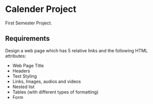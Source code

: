 # Calender Project #

First Semester Project.

## Requirements ##

Design a web page which has 5 relative links and the following HTML attributes:

* Web Page Title
* Headers
* Text Styling
* Links, Images, audios and videos
* Nested list
* Tables (with different types of formatting)
* Form
